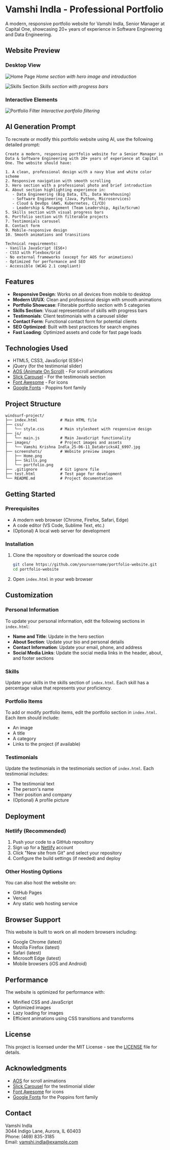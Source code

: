 # Vamshi Indla - Professional Portfolio

A modern, responsive portfolio website for Vamshi Indla, Senior Manager at Capital One, showcasing 20+ years of experience in Software Engineering and Data Engineering.

## Website Preview

### Desktop View
![Home Page](screenshots/Home.png)
*Home section with hero image and introduction*

![Skills Section](screenshots/Skills.png)
*Skills section with progress bars*
 
### Interactive Elements
![Portfolio Filter](screenshots/portfolio.png)
*Interactive portfolio filtering*

## AI Generation Prompt

To recreate or modify this portfolio website using AI, use the following detailed prompt:

```
Create a modern, responsive portfolio website for a Senior Manager in Data & Software Engineering with 20+ years of experience at Capital One. The website should have:

1. A clean, professional design with a navy blue and white color scheme
2. Responsive navigation with smooth scrolling
3. Hero section with a professional photo and brief introduction
4. About section highlighting experience in:
   - Data Engineering (Big Data, ETL, Data Warehousing)
   - Software Engineering (Java, Python, Microservices)
   - Cloud & DevOps (AWS, Kubernetes, CI/CD)
   - Leadership & Management (Team Leadership, Agile/Scrum)
5. Skills section with visual progress bars
6. Portfolio section with filterable projects
7. Testimonials carousel
8. Contact form
9. Mobile-responsive design
10. Smooth animations and transitions

Technical requirements:
- Vanilla JavaScript (ES6+)
- CSS3 with Flexbox/Grid
- No external frameworks (except for AOS for animations)
- Optimized for performance and SEO
- Accessible (WCAG 2.1 compliant)
```

## Features

- **Responsive Design**: Works on all devices from mobile to desktop
- **Modern UI/UX**: Clean and professional design with smooth animations
- **Portfolio Showcase**: Filterable portfolio section with 5 categories
- **Skills Section**: Visual representation of skills with progress bars
- **Testimonials**: Client testimonials with a carousel slider
- **Contact Form**: Functional contact form for potential clients
- **SEO Optimized**: Built with best practices for search engines
- **Fast Loading**: Optimized assets and code for fast page loads

## Technologies Used

- HTML5, CSS3, JavaScript (ES6+)
- jQuery (for the testimonial slider)
- [AOS (Animate On Scroll)](https://michalsnik.github.io/aos/) - For scroll animations
- [Slick Carousel](https://kenwheeler.github.io/slick/) - For the testimonials section
- [Font Awesome](https://fontawesome.com/) - For icons
- [Google Fonts](https://fonts.google.com/) - Poppins font family

## Project Structure

```
windsurf-project/
├── index.html          # Main HTML file
├── css/
│   └── style.css       # Main stylesheet with responsive design
├── js/
│   └── main.js         # Main JavaScript functionality
├── images/             # Project images and assets
│   └── Vamshi Krishna Indla_25-06-11_DatabricksAI_6997.jpg
├── screenshots/        # Website preview images
│   ├── Home.png
│   ├── Skills.png
│   └── portfolio.png
├── .gitignore          # Git ignore file
├── test.html           # Test page for development
└── README.md           # Project documentation
```

## Getting Started

### Prerequisites

- A modern web browser (Chrome, Firefox, Safari, Edge)
- A code editor (VS Code, Sublime Text, etc.)
- (Optional) A local web server for development

### Installation

1. Clone the repository or download the source code
   ```bash
   git clone https://github.com/yourusername/portfolio-website.git
   cd portfolio-website
   ```

2. Open `index.html` in your web browser

## Customization

### Personal Information

To update your personal information, edit the following sections in `index.html`:

- **Name and Title**: Update in the hero section
- **About Section**: Update your bio and personal details
- **Contact Information**: Update your email, phone, and address
- **Social Media Links**: Update the social media links in the header, about, and footer sections

### Skills

Update your skills in the skills section of `index.html`. Each skill has a percentage value that represents your proficiency.

### Portfolio Items

To add or modify portfolio items, edit the portfolio section in `index.html`. Each item should include:
- An image
- A title
- A category
- Links to the project (if available)

### Testimonials

Update the testimonials in the testimonials section of `index.html`. Each testimonial includes:
- The testimonial text
- The person's name
- Their position and company
- (Optional) A profile picture

## Deployment

### Netlify (Recommended)

1. Push your code to a GitHub repository
2. Sign up for a [Netlify](https://www.netlify.com/) account
3. Click "New site from Git" and select your repository
4. Configure the build settings (if needed) and deploy

### Other Hosting Options

You can also host the website on:
- GitHub Pages
- Vercel
- Any static web hosting service

## Browser Support

This website is built to work on all modern browsers including:
- Google Chrome (latest)
- Mozilla Firefox (latest)
- Safari (latest)
- Microsoft Edge (latest)
- Mobile browsers (iOS and Android)

## Performance

The website is optimized for performance with:
- Minified CSS and JavaScript
- Optimized images
- Lazy loading for images
- Efficient animations using CSS transitions and transforms

## License

This project is licensed under the MIT License - see the [LICENSE](LICENSE) file for details.

## Acknowledgments

- [AOS](https://michalsnik.github.io/aos/) for scroll animations
- [Slick Carousel](https://kenwheeler.github.io/slick/) for the testimonial slider
- [Font Awesome](https://fontawesome.com/) for icons
- [Google Fonts](https://fonts.google.com/) for the Poppins font family

## Contact

Vamshi Indla  
3044 Indigo Lane, Aurora, IL 60403  
Phone: (469) 835-3185  
Email: vamshi.indla@example.com
